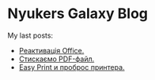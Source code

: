 # Nyukers Galaxy Blog
My last posts:
<!-- blogger articles start -->
- <a href="http://nyukers.blogspot.com/2025/06/office.html" target="_blank">Реактивація Office.</a>
- <a href="http://nyukers.blogspot.com/2025/06/c-pdf.html" target="_blank">Cтискаємо PDF-файл.</a>
- <a href="http://nyukers.blogspot.com/2025/06/easy-print.html" target="_blank">Easy Print и проброс принтера.</a>

<!-- blogger articles end -->

